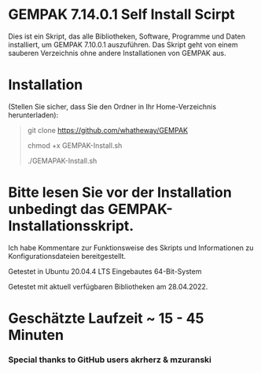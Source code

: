 # GEMPAK 7.14.0.1 Self Install Scirpt

Dies ist ein Skript, das alle Bibliotheken, Software, Programme und Daten installiert, um GEMPAK 7.10.0.1 auszuführen. Das Skript geht von einem sauberen Verzeichnis ohne andere Installationen von GEMPAK aus.

# Installation

(Stellen Sie sicher, dass Sie den Ordner in Ihr Home-Verzeichnis herunterladen):

> git clone <https://github.com/whatheway/GEMPAK>
>
> chmod +x GEMPAK-Install.sh
>
> ./GEMAPAK-Install.sh

# Bitte lesen Sie vor der Installation unbedingt das GEMPAK-Installationsskript.

Ich habe Kommentare zur Funktionsweise des Skripts und Informationen zu Konfigurationsdateien bereitgestellt.

Getestet in Ubuntu 20.04.4 LTS
Eingebautes 64-Bit-System

Getestet mit aktuell verfügbaren Bibliotheken am 28.04.2022.

# Geschätzte Laufzeit ~ 15 - 45 Minuten

### Special thanks to  GitHub users akrherz & mzuranski
